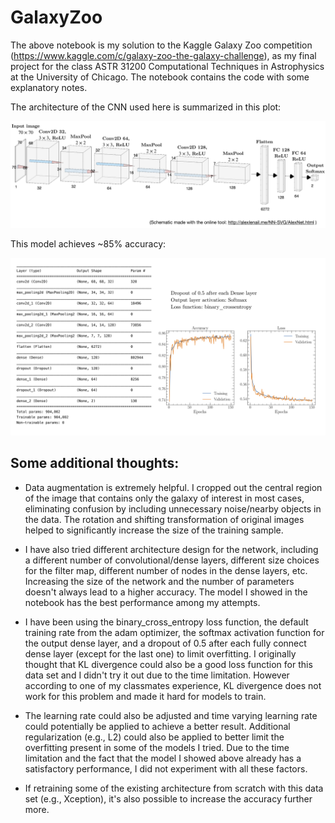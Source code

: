 # GalaxyZoo

The above notebook is my solution to the Kaggle Galaxy Zoo competition (https://www.kaggle.com/c/galaxy-zoo-the-galaxy-challenge), as my final project for the class ASTR 31200 Computational Techniques in Astrophysics at the University of Chicago. The notebook contains the code with some explanatory notes. 

The architecture of the CNN used here is summarized in this plot:

![alt text](CNN_diagram.png)


This model achieves \~85% accuracy:

![alt text](accuracy.png)

## Some additional thoughts: ##

- Data augmentation is extremely helpful. I cropped out the central region of the image that contains only the galaxy of interest in most cases, eliminating confusion by including unnecessary noise/nearby objects in the data.  The rotation and shifting transformation of original images helped to significantly increase the size of the training sample.

- I have also tried different architecture design for the network, including a different number of convolutional/dense layers, different size choices for the filter map, different number of nodes in the dense layers, etc. Increasing the size of the network and the number of parameters doesn't always lead to a higher accuracy.  The model I showed in the notebook has the best performance among my attempts. 

- I have been using the binary_cross_entropy loss function, the default training rate from the adam optimizer, the softmax activation function for the output dense layer, and a dropout of 0.5 after each fully connect dense layer (except for the last one) to limit overfitting. I originally thought that KL divergence could also be a good loss function for this data set and I didn't try it out due to the time limitation. However according to one of my classmates experience, KL divergence does not work for this problem and made it hard for models to train. 

- The learning rate could also be adjusted and time varying learning rate could potentially be applied to achieve a better result. Additional regularization (e.g., L2) could also be applied to better limit the overfitting present in some of the models I tried. Due to the time limitation and the fact that the model I showed above already has a satisfactory performance, I did not experiment with all these factors. 

- If retraining some of the existing architecture from scratch with this data set (e.g., Xception), it's also possible to increase the accuracy further more.